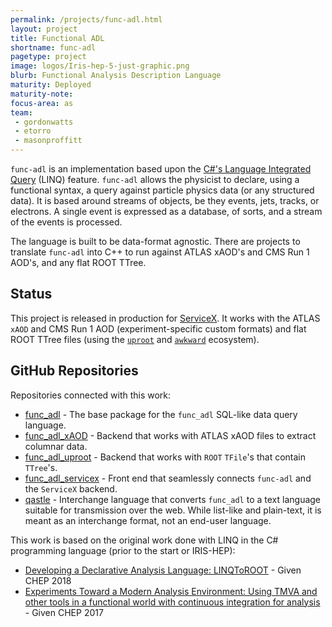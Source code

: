 ```yaml
---
permalink: /projects/func-adl.html
layout: project
title: Functional ADL
shortname: func-adl
pagetype: project
image: logos/Iris-hep-5-just-graphic.png
blurb: Functional Analysis Description Language
maturity: Deployed
maturity-note:
focus-area: as
team:
 - gordonwatts
 - etorro
 - masonproffitt
---
```


`func-adl` is an implementation based upon the [C#'s Language Integrated Query](https://docs.microsoft.com/en-us/dotnet/csharp/programming-guide/concepts/linq/) (LINQ) feature. `func-adl` allows the physicist to declare, using a functional syntax, a query against particle physics data (or any structured data). It is based around streams of objects, be they events, jets, tracks, or electrons. A single event is expressed as a database, of sorts, and a stream of the events is processed.

The language is built to be data-format agnostic. There are projects to translate `func-adl` into C++ to run against ATLAS xAOD's and CMS Run 1 AOD's, and any flat ROOT TTree.

## Status

This project is released in production for [ServiceX](https://iris-hep.org/projects/servicex.html). It works with the ATLAS `xAOD` and CMS Run 1 AOD (experiment-specific custom formats) and flat ROOT TTree files (using the [`uproot`](https://iris-hep.org/projects/uproot.html) and [`awkward`](https://iris-hep.org/projects/awkward.html) ecosystem).

## GitHub Repositories

Repositories connected with this work:

- [func_adl](https://github.com/iris-hep/func_adl) - The base package for the `func_adl` SQL-like data query language.
- [func_adl_xAOD](https://github.com/iris-hep/func_adl_xAOD) - Backend that works with ATLAS xAOD files to extract columnar data.
- [func_adl_uproot](https://github.com/iris-hep/func_adl.uproot) - Backend that works with `ROOT` `TFile`'s that contain `TTree`'s.
- [func_adl_servicex](https://github.com/iris-hep/func_adl_servicex) - Front end that seamlessly connects `func-adl` and the `ServiceX` backend.
- [qastle](https://github.com/iris-hep/qastle) - Interchange language that converts `func_adl` to a text language suitable for transmission over the web. While list-like and plain-text, it is meant as an interchange format, not an end-user language.

This work is based on the original work done with LINQ in the C# programming language (prior to the start or IRIS-HEP):

- [Developing a Declarative Analysis Language: LINQToROOT](https://indico.cern.ch/event/587955/contributions/2952520/) - Given CHEP 2018
- [Experiments Toward a Modern Analysis Environment: Using TMVA and other tools in a functional world with continuous integration for analysis](https://indico.cern.ch/event/505613/contributions/2259550/) - Given CHEP 2017
